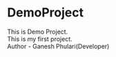 # DemoProject
This is Demo Project.
<br>
This is my first project.
<br>
Author - Ganesh Phulari(Developer)
